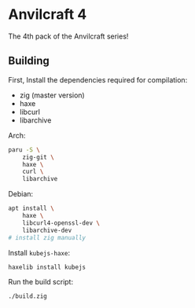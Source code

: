 # Anvilcraft 4
The 4th pack of the Anvilcraft series!

## Building
First, Install the dependencies required for compilation:
- zig (master version)
- haxe
- libcurl
- libarchive

Arch:
```bash
paru -S \
    zig-git \
    haxe \
    curl \
    libarchive
```

Debian:
```bash
apt install \
    haxe \
    libcurl4-openssl-dev \
    libarchive-dev
# install zig manually
```

Install `kubejs-haxe`:
```bash
haxelib install kubejs
```

Run the  build script:
```bash
./build.zig
```
